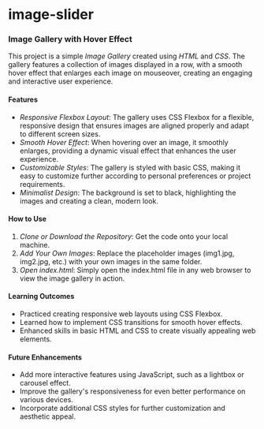 # image-slider
### Image Gallery with Hover Effect

This project is a simple *Image Gallery* created using *HTML* and *CSS*. The gallery features a collection of images displayed in a row, with a smooth hover effect that enlarges each image on mouseover, creating an engaging and interactive user experience.

#### Features

- *Responsive Flexbox Layout*: The gallery uses CSS Flexbox for a flexible, responsive design that ensures images are aligned properly and adapt to different screen sizes.
- *Smooth Hover Effect*: When hovering over an image, it smoothly enlarges, providing a dynamic visual effect that enhances the user experience.
- *Customizable Styles*: The gallery is styled with basic CSS, making it easy to customize further according to personal preferences or project requirements.
- *Minimalist Design*: The background is set to black, highlighting the images and creating a clean, modern look.

#### How to Use

1. *Clone or Download the Repository*: Get the code onto your local machine.
2. *Add Your Own Images*: Replace the placeholder images (img1.jpg, img2.jpg, etc.) with your own images in the same folder.
3. *Open index.html*: Simply open the index.html file in any web browser to view the image gallery in action.

#### Learning Outcomes

- Practiced creating responsive web layouts using CSS Flexbox.
- Learned how to implement CSS transitions for smooth hover effects.
- Enhanced skills in basic HTML and CSS to create visually appealing web elements.

#### Future Enhancements

- Add more interactive features using JavaScript, such as a lightbox or carousel effect.
- Improve the gallery's responsiveness for even better performance on various devices.
- Incorporate additional CSS styles for further customization and aesthetic appeal.
